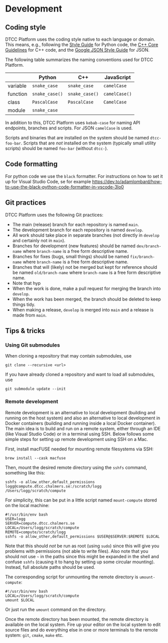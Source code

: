 # Development

## Coding style

DTCC Platform uses the coding style native to each language or domain.
This means, e.g., following the
[Style Guide](https://peps.python.org/pep-0008/)
for Python code, the
[C++ Core Guidelines](https://isocpp.github.io/CppCoreGuidelines/CppCoreGuidelines)
for C++ code, and the
[Google JSON Style Guide](https://google.github.io/styleguide/jsoncstyleguide.xml)
for JSON.

The following table summarizes the naming conventions used for DTCC
Platform.

|          | Python         | C++            | JavaScript    |
|----------|----------------|----------------|---------------|
| variable | `snake_case`   | `snake_case`   | `camelCase`   |
| function | `snake_case()` | `snake_case()` | `camelCase()` |
| class    | `PascalCase`   | `PascalCase`   | `CamelCase`   |
| module   | `snake_case`   |                |               |

In addition to this, DTCC Platform uses `kebab-case` for naming API endpoints,
branches and scripts. For JSON `camelCase` is used.

Scripts and binaries that are installed on the system should be named
`dtcc-foo-bar`. Scripts that are *not* installed on the system (typically
small utility scripts) should be named `foo-bar` (without `dtcc-`).

## Code formatting
For python code we use the `black` formatter. For instructions on how to set it up for Visual Studio Code, se for example 
https://dev.to/adamlombard/how-to-use-the-black-python-code-formatter-in-vscode-3lo0

## Git practices

DTCC Platform uses the following Git practices:

* The main (release) branch for each repository is named `main`.
* The development branch for each repository is named `develop`.
* All work should take place in separate branches (not directly in `develop` and certainly not in `main`).
* Branches for development (new features) should be named `dev/branch-name` where `branch-name` is a free form descriptive name.
* Branches for fixes (bugs, small things) should be named `fix/branch-name` where `branch-name` is a free form descriptive name.
* Branches that will (likely) not be merged but kept for reference should be named `old/branch-name` where `branch-name` is a free form descriptive name.
* Note that hyp
* When the work is done, make a pull request for merging the branch into `develop`.
* When the work has been merged, the branch should be deleted to keep things tidy.
* When making a release, `develop` is merged into `main` and a release is made from `main`.

## Tips & tricks

### Using Git submodules

When cloning a repository that may contain submodules, use

    git clone --recursive <url>

If you have already cloned a repository and want to load all submodules, use

    git submodule update --init

### Remote development

Remote development is an alternative to local development (building
and running on the host system) and also an alternative to local
development in Docker containers (building and running inside a local
Docker container). The main idea is to build and run on a remote
system, either through an IDE (like Visual Studio Code) or in a
terminal using SSH. Below follows some simple steps for setting up
remote development using SSH on a Mac.

First, install macFUSE needed for mounting remote filesystems via SSH:

    brew install --cask macfuse

Then, mount the desired remote directory using the `sshfs` command,
something like this:

    sshfs -o allow_other,default_permissions logg@compute.dtcc.chalmers.se:/scratch/logg /Users/logg/scratch/compute

For simplicity, this can be put in a little script named
`mount-compute` stored on the local machine:

    #!/usr/bin/env bash
    USER=logg
    SERVER=compute.dtcc.chalmers.se
    LOCAL=/Users/logg/scratch/compute
    REMOTE=compute/scratch/logg
    sshfs -o allow_other,default_permissions $USER@$SERVER:$REMOTE $LOCAL

Note that this should *not* be run as root (using `sudo`) since this
will give you problems with permissions (not able to write files). Also
note that you should not use `~` in the paths since this might be
expanded in the shell and confuse `sshfs` (causing it to hang by
setting up some circular mounting). Instead, full absolute paths
should be used.

The corresponding script for unmounting the remote directory is
`umount-compute`:

    #!/usr/bin/env bash
    LOCAL=/Users/logg/scratch/compute
    umount $LOCAL

Or just run the `umount` command on the directory.

Once the remote directory has been mounted, the remote directory is
available on the local system. Fire up your editor on the local system
to edit source files and do everything else in one or more terminals
to the remote system: `git`, `cmake`, `make` etc.

